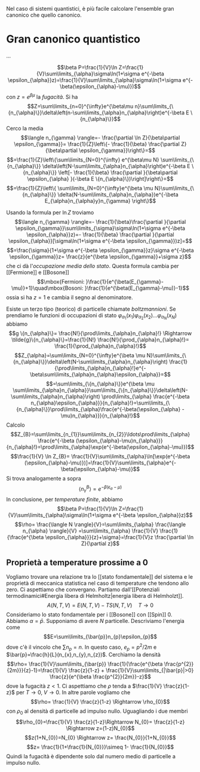 Nel caso di sistemi quantistici, è più facile calcolare l'ensemble gran canonico che quello canonico.

# Gran canonico quantistico
...

$$\beta P=\frac{1}{V}\ln Z=\frac{1}{V}\sum\limits_{\alpha}\sigma\ln(1+\sigma e^{-\beta \epsilon_{\alpha}}z)=\frac{1}{V}\sum\limits_{\alpha}\sigma\ln(1+\sigma e^{-\beta(\epsilon_{\alpha}-\mu)})$$
con $z=e^{\beta \mu}$ la *fugacità*. Si ha
$$Z=\sum\limits_{n=0}^{\infty}e^{\beta\mu n}\sum\limits_{\{n_{\alpha}\}}\delta\left(n-\sum\limits_{\alpha}n_{\alpha}\right)e^{-\beta E \{n_{\alpha}\}}$$
Cerco la media
$$\langle n_{\gamma} \rangle=- \frac{\partial \ln Z}{\beta\partial \epsilon_{\gamma}}= \frac{1}{Z}\left\{- \frac{1}{\beta} \frac{\partial Z}{\beta\partial \epsilon_{\gamma}}\right\}=$$
$$=\frac{1}{Z}\left\{\sum\limits_{N=0}^{\infty} e^{\beta\mu N} \sum\limits_{\{n_{\alpha}\}} \delta\left(N-\sum\limits_{\alpha}n_{\alpha}\right)e^{-\beta E \{n_{\alpha}\}} \left[- \frac{1}{\beta} \frac{\partial }{\beta\partial \epsilon_{\alpha} }(-\beta E \{n_{\alpha}\})\right]\right\}=$$
$$=\frac{1}{Z}\left\{ \sum\limits_{N=0}^{\infty}e^{\beta \mu N}\sum\limits_{\{n_{\alpha}\}} \delta(N-\sum\limits_{\alpha}n_{\alpha})e^{-\beta E_{\alpha}n_{\alpha}y}n_{\gamma} \right\}$$

Usando la formula per $\ln Z$ troviamo
$$\langle n_{\gamma} \rangle=- \frac{1}{\beta}\frac{\partial }{\partial \epsilon_{\gamma}}\sum\limits_{\sigma}\sigma\ln(1+\sigma e^{-\beta \epsilon_{\alpha}}z)=- \frac{1}{\beta} \frac{\partial }{\partial \epsilon_{\alpha}}[\sigma\ln(1+\sigma e^{-\beta \epsilon_{\gamma}})z]=$$
$$=\frac{\sigma}{1+\sigma e^{-\beta \epsilon_{\gamma}}z}\sigma e^{-\beta \epsilon_{\gamma}}z= \frac{z}{e^{\beta \epsilon_{\gamma}}+\sigma z}$$
che ci dà l'*occupazione media dello stato*.
Questa formula cambia per [[Fermione]] e [[Bosone]]
$$\mbox{Fermioni: }\frac{1}{e^{\beta(E_{\gamma}-\mu)}+1}\quad\mbox{Bosoni: }\frac{1}{e^{\beta(E_{\gamma}-\mu)}-1}$$
ossia si ha $z=1$ e cambia il segno al denominatore.

Esiste un terzo tipo (teorico) di particelle chiamate *boltzmannioni*. Se prendiamo le funzioni di occupazioni di stato $\varphi_{\alpha_{1}}(x_{1})\varphi_{\alpha_{2}}(x_{2})\ldots\varphi_{\alpha_{N}}(x_{N})$ abbiamo
$$g \{n_{\alpha}\}= \frac{N!}{\prod\limits_{\alpha}n_{\alpha}!} \Rightarrow \tilde{g}\{n_{\alpha}\}=\frac{1}{N!} \frac{N!}{\prod_{\alpha}n_{\alpha}!}= \frac{1}{\prod_{\alpha}n_{\alpha}!}$$
$$Z_{\alpha}=\sum\limits_{N=0}^{\infty}e^{\beta \mu N}\sum\limits_{\{n_{\alpha}\}}\delta\left(N-\sum\limits_{\alpha}n_{\alpha}\right) \frac{1}{\prod\limits_{\alpha}n_{\alpha}!}e^{- \beta\sum\limits_{\alpha}n_{\alpha}\epsilon_{\alpha}}=$$
$$=\sum\limits_{\{n_{\alpha}\}}e^{\beta \mu \sum\limits_{\alpha}n_{\alpha}}\sum\limits_{\{n_{\alpha}\}}\delta\left(N-\sum\limits_{\alpha}n_{\alpha}\right) \prod\limits_{\alpha} \frac{e^{-\beta n_{\alpha}\epsilon_{\alpha}}}{n_{\alpha}!}=\sum\limits_{\{n_{\alpha}\}}\prod\limits_{\alpha}\frac{e^{-\beta(\epsilon_{\alpha} -\mu)n_{\alpha}}}{n_{\alpha}!}$$
Calcolo
$$Z_{B}=\sum\limits_{n_{1}}\sum\limits_{n_{2}}\ldots\prod\limits_{\alpha} \frac{e^{-\beta (\epsilon_{\alpha}-\mu)n_{\alpha}}}{n_{\alpha}!}=\prod\limits_{\alpha}\exp(e^{-\beta(\epsilon_{\alpha}-\mu)})$$
$$\frac{1}{V} \ln Z_{B}= \frac{1}{V}\sum\limits_{\alpha}\ln[\exp(e^{-\beta (\epsilon_{\alpha}-\mu)})]=\frac{1}{V}\sum\limits_{\alpha}e^{-\beta(\epsilon_{\alpha}-\mu)}$$
Si trova analogamente a sopra
$$\langle n_{\gamma}^{B} \rangle=e^{-\beta(\epsilon_\alpha-\mu)}$$
In conclusione, per *temperature finite*, abbiamo
$$\beta P=\frac{1}{V}\ln Z=\frac{1}{V}\sum\limits_{\alpha}\sigma\ln(1+\sigma e^{-\beta \epsilon_{\alpha}}z)$$
$$\rho= \frac{\langle N \rangle}{V}=\sum\limits_{\alpha} \frac{\langle n_{\alpha} \rangle}{V} =\sum\limits_{\alpha} \frac{1}{V} \frac{1}{\frac{e^{\beta \epsilon_{\alpha}}}{z}+\sigma}=\frac{1}{V}z \frac{\partial \ln Z}{\partial z}$$
## Proprietà a temperature prossime a 0
Vogliamo trovare una relazione tra lo [[stato fondamentale]] del sistema e le proprietà di meccanica statistica nel caso di temperature che tendono allo zero. Ci aspettiamo che convergano. Partiamo dall'[[Potenziali termodinamici#Energia libera di Helmholtz|energia libera di Helmholzt]].
$$A(N,T,V)=E(N,T,V)-TS(N,T,V)\quad T \rightarrow 0$$
Consideriamo lo stato fondamentale per i [[Bosone]] con [[Spin]] 0. Abbiamo $\alpha = \bar{p}$. Supponiamo di avere $N$ particelle. Descriviamo l'energia come
$$E=\sum\limits_{\bar{p}}n_{p}\epsilon_{p}$$
dove c'è il vincolo che $\sum n_{p}=n$. In questo caso, $e_{p}=p^{2}/2m$ e $\bar{p}=\frac{h}{L}(n_{x},n_{y},n_{z})$.
Cerchiamo la densità
$$\rho= \frac{1}{V}\sum\limits_{\bar{p}} \frac{1}{\frac{e^{\beta \frac{p^{2}}{2m}}}{z}-1}=\frac{1}{V} \frac{z}{1-z} + \frac{1}{V}\sum\limits_{|\bar{p}|>0} \frac{z}{e^{\beta \frac{p^{2}}{2m}}-z}$$
dove la fugacità $z<1$.
Ci aspettiamo che $\rho$ tenda a $\frac{1}{V} \frac{z}{1-z}$ per $T \rightarrow 0,\; V \rightarrow 0$. In altre parole vogliamo che
$$\rho= \frac{1}{V} \frac{z}{1-z} \Rightarrow \rho_{0}$$
con $\rho_{0}$ al densità di particelle ad impulso nullo.
Uguagliando i due membri
$$\rho_{0}=\frac{1}{V} \frac{z}{1-z}\Rightarrow N_{0}= \frac{z}{1-z} \Rightarrow z=(1-z)N_{0}$$
$$z(1+N_{0})=N_{0} \Rightarrow z= \frac{N_{0}}{1+N_{0}}$$
$$z= \frac{1}{1+\frac{1}{N_{0}}}\simeq 1- \frac{1}{N_{0}}$$
Quindi la fugacità è dipendente solo dal numero medio di particelle a impulso nullo.